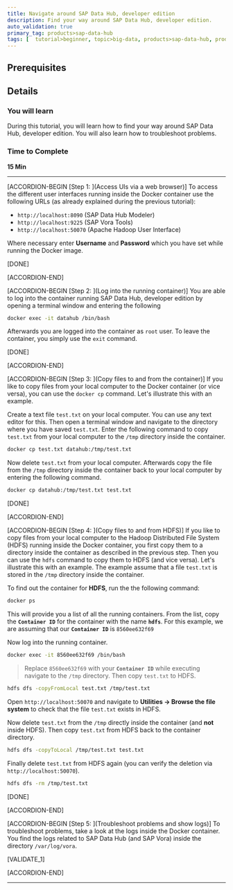 ```yaml
---
title: Navigate around SAP Data Hub, developer edition
description: Find your way around SAP Data Hub, developer edition.
auto_validation: true
primary_tag: products>sap-data-hub
tags: [  tutorial>beginner, topic>big-data, products>sap-data-hub, products>sap-vora ]
---
```


## Prerequisites  

## Details
### You will learn  
During this tutorial, you will learn how to find your way around SAP Data Hub, developer edition. You will also learn how to troubleshoot problems.

### Time to Complete
**15 Min**

---

[ACCORDION-BEGIN [Step 1: ](Access UIs via a web browser)]
To access the different user interfaces running inside the Docker container use the following URLs (as already explained during the previous tutorial):

* `http://localhost:8090` (SAP Data Hub Modeler)
* `http://localhost:9225` (SAP Vora Tools)
* `http://localhost:50070` (Apache Hadoop User Interface)

Where necessary enter **Username** and **Password** which you have set while running the Docker image.

[DONE]

[ACCORDION-END]

[ACCORDION-BEGIN [Step 2: ](Log into the running container)]
You are able to log into the container running SAP Data Hub, developer edition by opening a terminal window and entering the following

```sh
docker exec -it datahub /bin/bash
```

Afterwards you are logged into the container as `root` user. To leave the container, you simply use the `exit` command.

[DONE]

[ACCORDION-END]


[ACCORDION-BEGIN [Step 3: ](Copy files to and from the container)]
If you like to copy files from your local computer to the Docker container (or vice versa), you can use the `docker cp` command. Let's illustrate this with an example.

Create a text file `test.txt` on your local computer. You can use any text editor for this. Then open a terminal window and navigate to the directory where you have saved `test.txt`.  Enter the following command to copy `test.txt` from your local computer to the `/tmp` directory inside the container.

```sh
docker cp test.txt datahub:/tmp/test.txt
```

Now delete `test.txt` from your local computer. Afterwards copy the file from the `/tmp` directory inside the container back to your local computer by entering the following command.

```sh
docker cp datahub:/tmp/test.txt test.txt
```

[DONE]

[ACCORDION-END]

[ACCORDION-BEGIN [Step 4: ](Copy files to and from HDFS)]
If you like to copy files from your local computer to the Hadoop Distributed File System (HDFS) running inside the Docker container, you first copy them to a directory inside the container as described in the previous step. Then you can use the `hdfs` command to copy them to HDFS (and vice versa). Let's illustrate this with an example. The example assume that a file `test.txt` is stored in the `/tmp` directory inside the container.

To find out the container for **HDFS**, run the the following command:

```sh
docker ps
```
This will provide you a list of all the running containers. From the list, copy the **`Container ID`** for the container with the name **`hdfs`**. For this example, we are assuming that our **`Container ID`** is `8560ee632f69`

Now log into the running container.

```sh
docker exec -it 8560ee632f69 /bin/bash
```
>Replace `8560ee632f69` with your **`Container ID`** while executing navigate to the `/tmp` directory. Then copy `test.txt` to HDFS.

```sh
hdfs dfs -copyFromLocal test.txt /tmp/test.txt
```

Open `http://localhost:50070` and navigate to **Utilities -> Browse the file system** to check that the file `test.txt` exists in HDFS.

Now delete `test.txt` from the `/tmp` directly inside the container (and **not**  inside HDFS). Then copy `test.txt` from HDFS back to the container directory.

```sh
hdfs dfs -copyToLocal /tmp/test.txt test.txt
```

Finally delete `test.txt` from HDFS again (you can verify the deletion via `http://localhost:50070`).

```sh
hdfs dfs -rm /tmp/test.txt
```

[DONE]

[ACCORDION-END]

[ACCORDION-BEGIN [Step 5: ](Troubleshoot problems and show logs)]
To troubleshoot problems, take a look at the logs inside the Docker container. You find the logs related to SAP Data Hub (and SAP Vora) inside the directory `/var/log/vora`.


[VALIDATE_1]

[ACCORDION-END]

---
